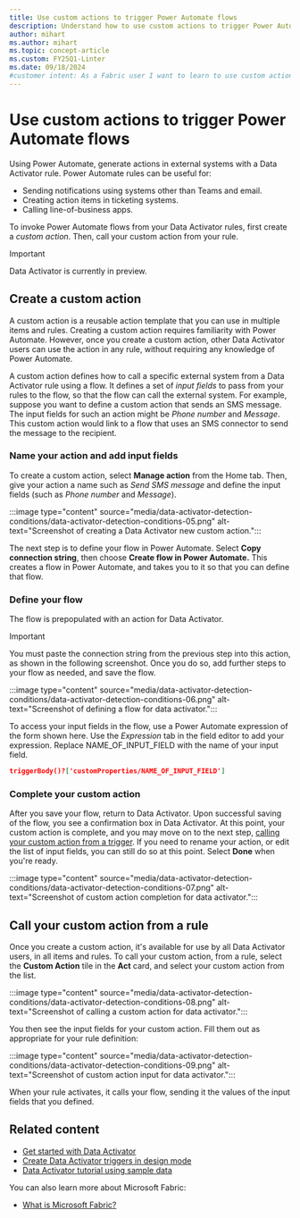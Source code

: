 ```yaml
---
title: Use custom actions to trigger Power Automate flows
description: Understand how to use custom actions to trigger Power Automate flows with Data Activator and achieve seamless integration between systems.
author: mihart
ms.author: mihart
ms.topic: concept-article
ms.custom: FY25Q1-Linter
ms.date: 09/18/2024
#customer intent: As a Fabric user I want to learn to use custom actions to trigger Power Automate flows.
---
```


# Use custom actions to trigger Power Automate flows

Using Power Automate, generate actions in external systems with a Data Activator rule. Power Automate rules can be useful for:

* Sending notifications using systems other than Teams and email.
* Creating action items in ticketing systems.
* Calling line-of-business apps.

To invoke Power Automate flows from your Data Activator rules, first create a *custom action*. Then, call your custom action from your rule.

> [!IMPORTANT]
> Data Activator is currently in preview.

## Create a custom action

A custom action is a reusable action template that you can use in multiple items and rules. Creating a custom action requires familiarity with Power Automate. However, once you create a custom action, other Data Activator users can use the action in any rule, without requiring any knowledge of Power Automate.

A custom action defines how to call a specific external system from a Data Activator rule using a flow. It defines a set of *input fields* to pass from your rules to the flow, so that the flow can call the external system. For example, suppose you want to define a custom action that sends an SMS message. The input fields for such an action might be *Phone number* and *Message*. This custom action would link to a flow that uses an SMS connector to send the message to the recipient.

### Name your action and add input fields

To create a custom action, select **Manage action** from the Home tab. Then, give your action a name such as *Send SMS message* and define the input fields (such as *Phone number* and *Message*).

:::image type="content" source="media/data-activator-detection-conditions/data-activator-detection-conditions-05.png" alt-text="Screenshot of creating a Data Activator new custom action.":::

The next step is to define your flow in Power Automate. Select **Copy connection string**, then choose **Create flow in Power Automate.** This creates a flow in Power Automate, and takes you to it so that you can define that flow.

### Define your flow

The flow is prepopulated with an action for Data Activator.

> [!IMPORTANT]
> You must paste the connection string from the previous step into this action, as shown in the following screenshot. Once you do so, add further steps to your flow as needed, and save the flow.

:::image type="content" source="media/data-activator-detection-conditions/data-activator-detection-conditions-06.png" alt-text="Screenshot of defining a flow for data activator.":::

To access your input fields in the flow, use a Power Automate expression of the form shown here. Use the *Expression* tab in the field editor to add your expression. Replace NAME\_OF\_INPUT\_FIELD with the name of
your input field.

```json
triggerBody()?['customProperties/NAME_OF_INPUT_FIELD']
```

### Complete your custom action

After you save your flow, return to Data Activator. Upon successful saving of the flow, you see a confirmation box in Data Activator. At this point, your custom action is complete, and you may move on to the next step, [calling your custom action from a trigger](#call-your-custom-action-from-a-rule). If you need to rename your action, or edit the list of input fields, you can still do so at this point. Select **Done** when you're ready.

:::image type="content" source="media/data-activator-detection-conditions/data-activator-detection-conditions-07.png" alt-text="Screenshot of custom action completion for data activator.":::

## Call your custom action from a rule

Once you create a custom action, it's available for use by all Data Activator users, in all items and rules. To call your custom action, from a rule, select the **Custom Action** tile in the **Act** card, and select your custom action from the list.

:::image type="content" source="media/data-activator-detection-conditions/data-activator-detection-conditions-08.png" alt-text="Screenshot of calling a custom action for data activator.":::

You then see the input fields for your custom action. Fill them out as appropriate for your rule definition:

:::image type="content" source="media/data-activator-detection-conditions/data-activator-detection-conditions-09.png" alt-text="Screenshot of custom action input for data activator.":::

When your rule activates, it calls your flow, sending it the values of the input fields that you defined.

## Related content

* [Get started with Data Activator](data-activator-get-started.md)
* [Create Data Activator triggers in design mode](data-activator-create-triggers-design-mode.md)
* [Data Activator tutorial using sample data](data-activator-tutorial.md)

You can also learn more about Microsoft Fabric:

* [What is Microsoft Fabric?](../get-started/microsoft-fabric-overview.md)
